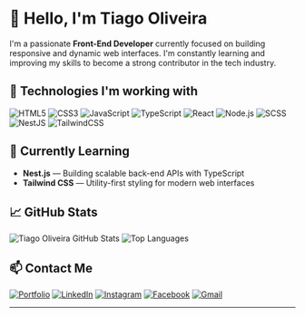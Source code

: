 # 👋 Hello, I'm Tiago Oliveira

I'm a passionate **Front-End Developer** currently focused on building responsive and dynamic web interfaces. I'm constantly learning and improving my skills to become a strong contributor in the tech industry.

## 🚀 Technologies I'm working with

![HTML5](https://img.shields.io/badge/HTML5-E34F26?style=for-the-badge&logo=html5&logoColor=white)
![CSS3](https://img.shields.io/badge/CSS3-1572B6?style=for-the-badge&logo=css3&logoColor=white)
![JavaScript](https://img.shields.io/badge/JavaScript-F7DF1E?style=for-the-badge&logo=javascript&logoColor=black)
![TypeScript](https://img.shields.io/badge/TypeScript-3178C6?style=for-the-badge&logo=typescript&logoColor=white)
![React](https://img.shields.io/badge/React-61DAFB?style=for-the-badge&logo=react&logoColor=black)
![Node.js](https://img.shields.io/badge/Node.js-339933?style=for-the-badge&logo=node.js&logoColor=white)
![SCSS](https://img.shields.io/badge/SCSS-CC6699?style=for-the-badge&logo=sass&logoColor=white)
![NestJS](https://img.shields.io/badge/NestJS-E0234E?style=for-the-badge&logo=nestjs&logoColor=white)
![TailwindCSS](https://img.shields.io/badge/TailwindCSS-38B2AC?style=for-the-badge&logo=tailwind-css&logoColor=white)

## 🧪 Currently Learning

- **Nest.js** — Building scalable back-end APIs with TypeScript
- **Tailwind CSS** — Utility-first styling for modern web interfaces

## 📈 GitHub Stats

![Tiago Oliveira GitHub Stats](https://github-readme-stats.vercel.app/api?username=Tiagliveira&show_icons=true&theme=radical)
![Top Languages](https://github-readme-stats.vercel.app/api/top-langs/?username=Tiagliveira&layout=compact&theme=radical)

## 📫 Contact Me

[![Portfolio](https://img.shields.io/badge/Portfólio-000000?style=for-the-badge&logo=githubpages&logoColor=white)](https://tiagliveira.github.io/portfoliodevto/)
[![LinkedIn](https://img.shields.io/badge/LinkedIn-0077B5?style=for-the-badge&logo=linkedin&logoColor=white)](https://www.linkedin.com/in/tiagoliveira-)
[![Instagram](https://img.shields.io/badge/Instagram-E4405F?style=for-the-badge&logo=instagram&logoColor=white)](https://www.instagram.com/thi_liveira007)
[![Facebook](https://img.shields.io/badge/Facebook-1877F2?style=for-the-badge&logo=facebook&logoColor=white)](https://www.facebook.com/tiago.oliveira.247502)
[![Gmail](https://img.shields.io/badge/Gmail-D14836?style=for-the-badge&logo=gmail&logoColor=white)](mailto:tiagliveira92@gmail.com)


---




 
